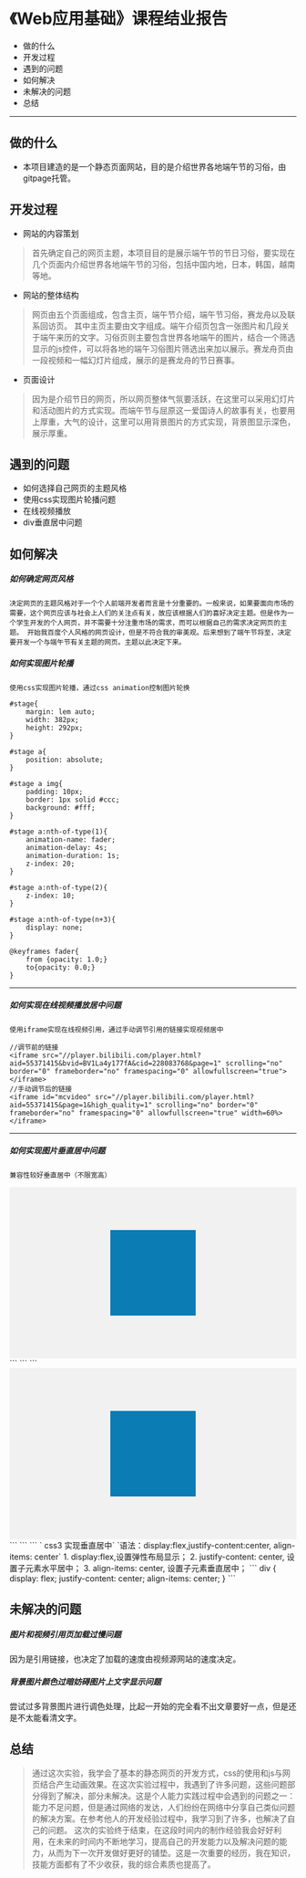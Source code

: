 # 《Web应用基础》课程结业报告

- 做的什么
- 开发过程
- 遇到的问题
- 如何解决
- 未解决的问题
- 总结

-------------------


## 做的什么


 - 本项目建造的是一个静态页面网站，目的是介绍世界各地端午节的习俗，由gitpage托管。


## 开发过程


- 网站的内容策划
> 首先确定自己的网页主题，本项目目的是展示端午节的节日习俗，要实现在几个页面内介绍世界各地端午节的习俗，包括中国内地，日本，韩国，越南等地。
- 网站的整体结构
> 网页由五个页面组成，包含主页，端午节介绍，端午节习俗，赛龙舟以及联系回访页。
> 其中主页主要由文字组成。端午介绍页包含一张图片和几段关于端午来历的文字。习俗页则主要包含世界各地端午的图片，结合一个筛选显示的js控件，可以将各地的端午习俗图片筛选出来加以展示。赛龙舟页由一段视频和一幅幻灯片组成，展示的是赛龙舟的节日赛事。
- 页面设计
> 因为是介绍节日的网页，所以网页整体气氛要活跃，在这里可以采用幻灯片和活动图片的方式实现。而端午节与屈原这一爱国诗人的故事有关，也要用上厚重，大气的设计，这里可以用背景图片的方式实现，背景图显示深色，展示厚重。



## 遇到的问题
- 如何选择自己网页的主题风格
- 使用css实现图片轮播问题
- 在线视频播放
- div垂直居中问题

## 如何解决
##### 如何确定网页风格
`决定网页的主题风格对于一个个人前端开发者而言是十分重要的。一般来说，如果要面向市场的需要，这个网页应该与社会上人们的关注点有关，故应该根据人们的喜好决定主题。但是作为一个学生开发的个人网页，并不需要十分注重市场的需求，而可以根据自己的需求决定网页的主题。
开始我百度个人风格的网页设计，但是不符合我的审美观。后来想到了端午节将至，决定要开发一个与端午节有关主题的网页。主题以此决定下来。`

##### 如何实现图片轮播
`使用css实现图片轮播，通过css animation控制图片轮换`
```
#stage{
	margin: lem auto;
	width: 382px;
	height: 292px;
}

#stage a{
	position: absolute;
}

#stage a img{
	padding: 10px;
	border: 1px solid #ccc;
	background: #fff;
}

#stage a:nth-of-type(1){
	animation-name: fader;
	animation-delay: 4s;
	animation-duration: 1s;
	z-index: 20;
}

#stage a:nth-of-type(2){
	z-index: 10;
}

#stage a:nth-of-type(n+3){
	display: none;
}

@keyframes fader{
	from {opacity: 1.0;}
	to{opacity: 0.0;}
}

```
---
##### 如何实现在线视频播放居中问题
`使用iframe实现在线视频引用，通过手动调节引用的链接实现视频居中`
```
//调节前的链接
<iframe src="//player.bilibili.com/player.html?aid=55371415&bvid=BV1La4y177fA&cid=228083768&page=1" scrolling="no" border="0" frameborder="no" framespacing="0" allowfullscreen="true"> </iframe>
//手动调节后的链接
<iframe id="mcvideo" src="//player.bilibili.com/player.html?aid=55371415&page=1&high_quality=1" scrolling="no" border="0" frameborder="no" framespacing="0" allowfullscreen="true" width=60%> </iframe>
```
---
##### 如何实现图片垂直居中问题
`兼容性较好垂直居中（不限宽高）`
<!-- ``` -->
<div class="parent">
    <div class="child"></div>
</div>
```
```
<style>
.parent{
    position: relative;
    width: 100%;
    height: 300px;
    background: #F1F1F1;
}
.child {
    position: absolute;
    top:0;
    left:0;
    right:0;
    bottom: 0;
    width: 150px;
    height: 150px;
    margin: auto;
    background: #0c7cb5;
}
</style>
<!-- ``` -->
```
<div class="parent">
    <div class="child"></div>
</div>
```
```
<style>
.parent{
    position: relative;
    width: 100%;
    height: 300px;
    background: #F1F1F1;
}
.child {
    position: absolute;
    top:0;
    left:0;
    right:0;
    bottom: 0;
    width: 150px;
    height: 150px;
    margin: auto;
    background: #0c7cb5;
}
</style>
```
` css3 实现垂直居中`
`语法：display:flex,justify-content:center, align-items: center`
1. display:flex,设置弹性布局显示；
2. justify-content: center, 设置子元素水平居中；
3. align-items: center, 设置子元素垂直居中；
```
div {
    display: flex;  
    justify-content: center;  
    align-items: center;
}
```

## 未解决的问题
##### 图片和视频引用页加载过慢问题
因为是引用链接，也决定了加载的速度由视频源网站的速度决定。
##### 背景图片颜色过暗妨碍图片上文字显示问题
尝试过多背景图片进行调色处理，比起一开始的完全看不出文章要好一点，但是还是不太能看清文字。
## 总结
> 通过这次实验，我学会了基本的静态网页的开发方式，css的使用和js与网页结合产生动画效果。在这次实验过程中，我遇到了许多问题，这些问题部分得到了解决，部分未解决。这是个人能力实践过程中会遇到的问题之一：能力不足问题，但是通过网络的发达，人们纷纷在网络中分享自己类似问题的解决方案。在参考他人的开发经验过程中，我学习到了许多，也解决了自己的问题。
> 这次的实验终于结束，在这段时间内的制作经验我会好好利用，在未来的时间内不断地学习，提高自己的开发能力以及解决问题的能力，从而为下一次开发做好更好的铺垫。这是一次重要的经历，我在知识，技能方面都有了不少收获，我的综合素质也提高了。